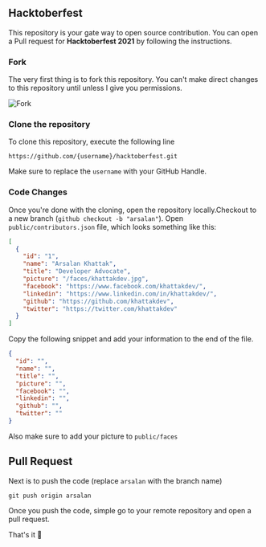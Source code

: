 ## Hacktoberfest

This repository is your gate way to open source contribution. You can open a Pull request for **Hacktoberfest 2021** by following the instructions.

### Fork

The very first thing is to fork this repository. You can't make direct changes to this repository until unless I give you permissions.

![Fork]("fork.png")

### Clone the repository

To clone this repository, execute the following line

```
https://github.com/{username}/hacktoberfest.git
```

Make sure to replace the `username` with your GitHub Handle.

### Code Changes

Once you're done with the cloning, open the repository locally.Checkout to a new branch (`github checkout -b "arsalan"`). Open `public/contributors.json` file, which looks something like this:

```json
[
  {
    "id": "1",
    "name": "Arsalan Khattak",
    "title": "Developer Advocate",
    "picture": "/faces/khattakdev.jpg",
    "facebook": "https://www.facebook.com/khattakdev/",
    "linkedin": "https://www.linkedin.com/in/khattakdev/",
    "github": "https://github.com/khattakdev",
    "twitter": "https://twitter.com/khattakdev"
  }
]
```

Copy the following snippet and add your information to the end of the file.

```json
{
  "id": "",
  "name": "",
  "title": "",
  "picture": "",
  "facebook": "",
  "linkedin": "",
  "github": "",
  "twitter": ""
}
```

Also make sure to add your picture to `public/faces`

## Pull Request

Next is to push the code (replace `arsalan` with the branch name)

```
git push origin arsalan
```

Once you push the code, simple go to your remote repository and open a pull request.

That's it 🎉
